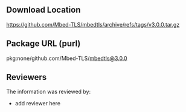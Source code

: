 ## Download Location

https://github.com/Mbed-TLS/mbedtls/archive/refs/tags/v3.0.0.tar.gz

## Package URL (purl)

pkg:none/github.com/Mbed-TLS/mbedtls@3.0.0

## Reviewers

The information was reviewed by:

* add reviewer here
